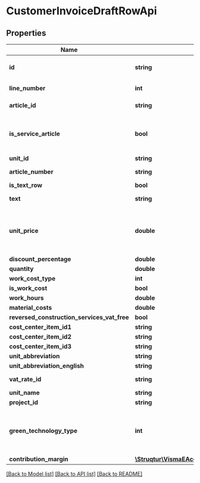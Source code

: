 # CustomerInvoiceDraftRowApi

## Properties
Name | Type | Description | Notes
------------ | ------------- | ------------- | -------------
**id** | **string** | Purpose: This property will be updated on every change on the customer invoice draft | [optional] 
**line_number** | **int** | Default: Automatic calculation based on the order of the row in the JSON. | [optional] 
**article_id** | **string** | Source: Get from /v2/articles. Required if IsTextRow is false | [optional] 
**is_service_article** | **bool** | IsServiceArticle &#x3D; FALSE if the sales category for the article is of the type Goods  IsServiceArticle &#x3D; TRUE if the sales category for the article is of the type Service. | [optional] 
**unit_id** | **string** | Source: Get from /v2/units/{id} | [optional] 
**article_number** | **string** | Purpose: Returns the article number from the entered ArticleId | [optional] 
**is_text_row** | **bool** |  | 
**text** | **string** | Max length: 2000. Sets the article name | [optional] 
**unit_price** | **double** | Format: 2 decimals allowed if the customer is domestic or 4 decimals if foreign.  The default behavior when unit price is zero is specified by setting ReplaceUnitPriceWhenZero on the customer invoice draft. | [optional] 
**discount_percentage** | **double** | Format: 4 decimals allowed | [optional] 
**quantity** | **double** | Format: 2 decimals | [optional] 
**work_cost_type** | **int** |  | [optional] 
**is_work_cost** | **bool** |  | [optional] 
**work_hours** | **double** |  | [optional] 
**material_costs** | **double** |  | [optional] 
**reversed_construction_services_vat_free** | **bool** |  | 
**cost_center_item_id1** | **string** | Source: Get from /v2/costcenteritems | [optional] 
**cost_center_item_id2** | **string** | Source: Get from /v2/costcenteritems | [optional] 
**cost_center_item_id3** | **string** | Source: Get from /v2/costcenteritems | [optional] 
**unit_abbreviation** | **string** |  | [optional] 
**unit_abbreviation_english** | **string** | Unit Abbrevation in English | [optional] 
**vat_rate_id** | **string** | Source: Get from /v2/articleaccountcodings | [optional] 
**unit_name** | **string** |  | [optional] 
**project_id** | **string** |  | [optional] 
**green_technology_type** | **int** | Type of green technology on the quote row, can be :   None &#x3D; 0,  SolarCellInstallation &#x3D; 1,  ElectricEnergyStorageInstallation &#x3D; 2,  ElectricVehicleChargingPointInstallation &#x3D; 3,  Default value is 0. | [optional] 
**contribution_margin** | [**\Struqtur\VismaEAccounting\Model\ContributionMarginApi**](ContributionMarginApi.md) | Contribution margin variables | [optional] 

[[Back to Model list]](../README.md#documentation-for-models) [[Back to API list]](../README.md#documentation-for-api-endpoints) [[Back to README]](../README.md)


